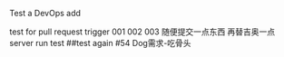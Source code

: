 Test a DevOps add

test for pull request trigger
001
002
003
随便提交一点东西
再替吉奥一点
server run test
##test again
#54 Dog需求-吃骨头
